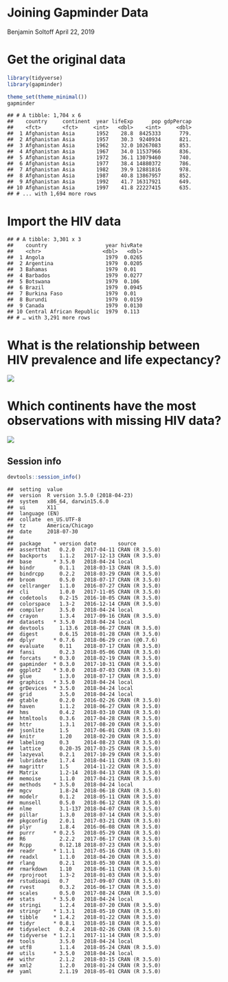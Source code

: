 Joining Gapminder Data
================
Benjamin Soltoff
April 22, 2019

Get the original data
=====================

``` r
library(tidyverse)
library(gapminder)

theme_set(theme_minimal())
gapminder
```

    ## # A tibble: 1,704 x 6
    ##    country     continent  year lifeExp      pop gdpPercap
    ##    <fct>       <fct>     <int>   <dbl>    <int>     <dbl>
    ##  1 Afghanistan Asia       1952    28.8  8425333      779.
    ##  2 Afghanistan Asia       1957    30.3  9240934      821.
    ##  3 Afghanistan Asia       1962    32.0 10267083      853.
    ##  4 Afghanistan Asia       1967    34.0 11537966      836.
    ##  5 Afghanistan Asia       1972    36.1 13079460      740.
    ##  6 Afghanistan Asia       1977    38.4 14880372      786.
    ##  7 Afghanistan Asia       1982    39.9 12881816      978.
    ##  8 Afghanistan Asia       1987    40.8 13867957      852.
    ##  9 Afghanistan Asia       1992    41.7 16317921      649.
    ## 10 Afghanistan Asia       1997    41.8 22227415      635.
    ## # ... with 1,694 more rows

Import the HIV data
===================

    ## # A tibble: 3,301 x 3
    ##    country                   year hivRate
    ##    <chr>                    <dbl>   <dbl>
    ##  1 Angola                    1979  0.0265
    ##  2 Argentina                 1979  0.0205
    ##  3 Bahamas                   1979  0.01  
    ##  4 Barbados                  1979  0.0277
    ##  5 Botswana                  1979  0.106 
    ##  6 Brazil                    1979  0.0945
    ##  7 Burkina Faso              1979  0.01  
    ##  8 Burundi                   1979  0.0159
    ##  9 Canada                    1979  0.0130
    ## 10 Central African Republic  1979  0.113 
    ## # … with 3,291 more rows

What is the relationship between HIV prevalence and life expectancy?
====================================================================

![](gapminder_solution_files/figure-markdown_github/hiv-lifeexp-1.png)

Which continents have the most observations with missing HIV data?
==================================================================

![](gapminder_solution_files/figure-markdown_github/hiv-na-1.png)

Session info
------------

``` r
devtools::session_info()
```

    ##  setting  value                       
    ##  version  R version 3.5.0 (2018-04-23)
    ##  system   x86_64, darwin15.6.0        
    ##  ui       X11                         
    ##  language (EN)                        
    ##  collate  en_US.UTF-8                 
    ##  tz       America/Chicago             
    ##  date     2018-07-30                  
    ## 
    ##  package    * version date       source        
    ##  assertthat   0.2.0   2017-04-11 CRAN (R 3.5.0)
    ##  backports    1.1.2   2017-12-13 CRAN (R 3.5.0)
    ##  base       * 3.5.0   2018-04-24 local         
    ##  bindr        0.1.1   2018-03-13 CRAN (R 3.5.0)
    ##  bindrcpp     0.2.2   2018-03-29 CRAN (R 3.5.0)
    ##  broom        0.5.0   2018-07-17 CRAN (R 3.5.0)
    ##  cellranger   1.1.0   2016-07-27 CRAN (R 3.5.0)
    ##  cli          1.0.0   2017-11-05 CRAN (R 3.5.0)
    ##  codetools    0.2-15  2016-10-05 CRAN (R 3.5.0)
    ##  colorspace   1.3-2   2016-12-14 CRAN (R 3.5.0)
    ##  compiler     3.5.0   2018-04-24 local         
    ##  crayon       1.3.4   2017-09-16 CRAN (R 3.5.0)
    ##  datasets   * 3.5.0   2018-04-24 local         
    ##  devtools     1.13.6  2018-06-27 CRAN (R 3.5.0)
    ##  digest       0.6.15  2018-01-28 CRAN (R 3.5.0)
    ##  dplyr      * 0.7.6   2018-06-29 cran (@0.7.6) 
    ##  evaluate     0.11    2018-07-17 CRAN (R 3.5.0)
    ##  fansi        0.2.3   2018-05-06 CRAN (R 3.5.0)
    ##  forcats    * 0.3.0   2018-02-19 CRAN (R 3.5.0)
    ##  gapminder  * 0.3.0   2017-10-31 CRAN (R 3.5.0)
    ##  ggplot2    * 3.0.0   2018-07-03 CRAN (R 3.5.0)
    ##  glue         1.3.0   2018-07-17 CRAN (R 3.5.0)
    ##  graphics   * 3.5.0   2018-04-24 local         
    ##  grDevices  * 3.5.0   2018-04-24 local         
    ##  grid         3.5.0   2018-04-24 local         
    ##  gtable       0.2.0   2016-02-26 CRAN (R 3.5.0)
    ##  haven        1.1.2   2018-06-27 CRAN (R 3.5.0)
    ##  hms          0.4.2   2018-03-10 CRAN (R 3.5.0)
    ##  htmltools    0.3.6   2017-04-28 CRAN (R 3.5.0)
    ##  httr         1.3.1   2017-08-20 CRAN (R 3.5.0)
    ##  jsonlite     1.5     2017-06-01 CRAN (R 3.5.0)
    ##  knitr        1.20    2018-02-20 CRAN (R 3.5.0)
    ##  labeling     0.3     2014-08-23 CRAN (R 3.5.0)
    ##  lattice      0.20-35 2017-03-25 CRAN (R 3.5.0)
    ##  lazyeval     0.2.1   2017-10-29 CRAN (R 3.5.0)
    ##  lubridate    1.7.4   2018-04-11 CRAN (R 3.5.0)
    ##  magrittr     1.5     2014-11-22 CRAN (R 3.5.0)
    ##  Matrix       1.2-14  2018-04-13 CRAN (R 3.5.0)
    ##  memoise      1.1.0   2017-04-21 CRAN (R 3.5.0)
    ##  methods    * 3.5.0   2018-04-24 local         
    ##  mgcv         1.8-24  2018-06-18 CRAN (R 3.5.0)
    ##  modelr       0.1.2   2018-05-11 CRAN (R 3.5.0)
    ##  munsell      0.5.0   2018-06-12 CRAN (R 3.5.0)
    ##  nlme         3.1-137 2018-04-07 CRAN (R 3.5.0)
    ##  pillar       1.3.0   2018-07-14 CRAN (R 3.5.0)
    ##  pkgconfig    2.0.1   2017-03-21 CRAN (R 3.5.0)
    ##  plyr         1.8.4   2016-06-08 CRAN (R 3.5.0)
    ##  purrr      * 0.2.5   2018-05-29 CRAN (R 3.5.0)
    ##  R6           2.2.2   2017-06-17 CRAN (R 3.5.0)
    ##  Rcpp         0.12.18 2018-07-23 CRAN (R 3.5.0)
    ##  readr      * 1.1.1   2017-05-16 CRAN (R 3.5.0)
    ##  readxl       1.1.0   2018-04-20 CRAN (R 3.5.0)
    ##  rlang        0.2.1   2018-05-30 CRAN (R 3.5.0)
    ##  rmarkdown    1.10    2018-06-11 CRAN (R 3.5.0)
    ##  rprojroot    1.3-2   2018-01-03 CRAN (R 3.5.0)
    ##  rstudioapi   0.7     2017-09-07 CRAN (R 3.5.0)
    ##  rvest        0.3.2   2016-06-17 CRAN (R 3.5.0)
    ##  scales       0.5.0   2017-08-24 CRAN (R 3.5.0)
    ##  stats      * 3.5.0   2018-04-24 local         
    ##  stringi      1.2.4   2018-07-20 CRAN (R 3.5.0)
    ##  stringr    * 1.3.1   2018-05-10 CRAN (R 3.5.0)
    ##  tibble     * 1.4.2   2018-01-22 CRAN (R 3.5.0)
    ##  tidyr      * 0.8.1   2018-05-18 CRAN (R 3.5.0)
    ##  tidyselect   0.2.4   2018-02-26 CRAN (R 3.5.0)
    ##  tidyverse  * 1.2.1   2017-11-14 CRAN (R 3.5.0)
    ##  tools        3.5.0   2018-04-24 local         
    ##  utf8         1.1.4   2018-05-24 CRAN (R 3.5.0)
    ##  utils      * 3.5.0   2018-04-24 local         
    ##  withr        2.1.2   2018-03-15 CRAN (R 3.5.0)
    ##  xml2         1.2.0   2018-01-24 CRAN (R 3.5.0)
    ##  yaml         2.1.19  2018-05-01 CRAN (R 3.5.0)
